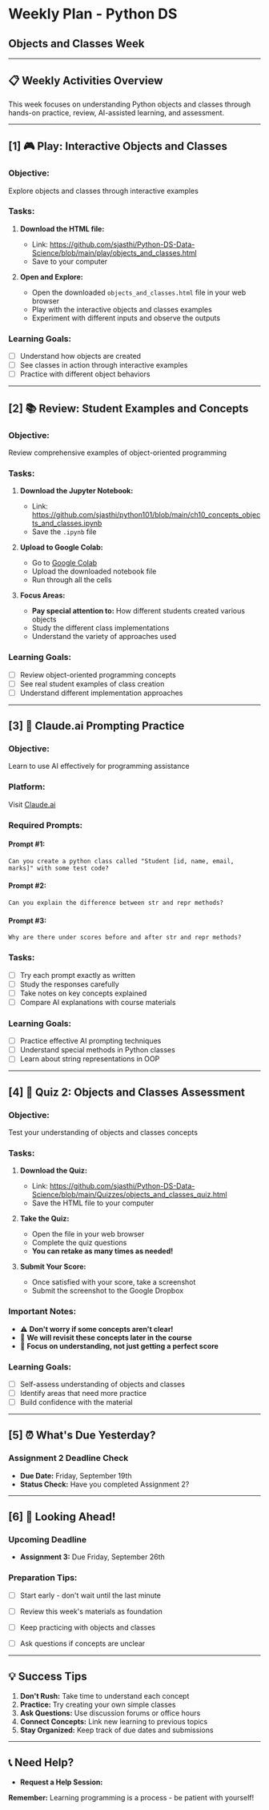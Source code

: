 # Weekly Plan - Python DS
## Objects and Classes Week

---

## **📋 Weekly Activities Overview**

This week focuses on understanding Python objects and classes through hands-on practice, review, AI-assisted learning, and assessment.

---

## **[1] 🎮 Play: Interactive Objects and Classes**

### **Objective:** 
Explore objects and classes through interactive examples

### **Tasks:**
1. **Download the HTML file:**
   - Link: https://github.com/sjasthi/Python-DS-Data-Science/blob/main/play/objects_and_classes.html
   - Save to your computer

2. **Open and Explore:**
   - Open the downloaded `objects_and_classes.html` file in your web browser
   - Play with the interactive objects and classes examples
   - Experiment with different inputs and observe the outputs

### **Learning Goals:**
- [ ] Understand how objects are created
- [ ] See classes in action through interactive examples
- [ ] Practice with different object behaviors

---

## **[2] 📚 Review: Student Examples and Concepts**

### **Objective:** 
Review comprehensive examples of object-oriented programming

### **Tasks:**
1. **Download the Jupyter Notebook:**
   - Link: https://github.com/sjasthi/python101/blob/main/ch10_concepts_objects_and_classes.ipynb
   - Save the `.ipynb` file

2. **Upload to Google Colab:**
   - Go to [Google Colab](https://colab.research.google.com/)
   - Upload the downloaded notebook file
   - Run through all the cells

3. **Focus Areas:**
   - **Pay special attention to:** How different students created various objects
   - Study the different class implementations
   - Understand the variety of approaches used

### **Learning Goals:**
- [ ] Review object-oriented programming concepts
- [ ] See real student examples of class creation
- [ ] Understand different implementation approaches

---

## **[3] 🤖 Claude.ai Prompting Practice**

### **Objective:** 
Learn to use AI effectively for programming assistance

### **Platform:** 
Visit [Claude.ai](http://www.claude.ai)

### **Required Prompts:**

#### **Prompt #1:**
```
Can you create a python class called "Student [id, name, email, marks]" with some test code?
```

#### **Prompt #2:**
```
Can you explain the difference between str and repr methods?
```

#### **Prompt #3:**
```
Why are there under scores before and after str and repr methods?
```

### **Tasks:**
- [ ] Try each prompt exactly as written
- [ ] Study the responses carefully
- [ ] Take notes on key concepts explained
- [ ] Compare AI explanations with course materials

### **Learning Goals:**
- [ ] Practice effective AI prompting techniques
- [ ] Understand special methods in Python classes
- [ ] Learn about string representations in OOP

---

## **[4] 📝 Quiz 2: Objects and Classes Assessment**

### **Objective:** 
Test your understanding of objects and classes concepts

### **Tasks:**
1. **Download the Quiz:**
   - Link: https://github.com/sjasthi/Python-DS-Data-Science/blob/main/Quizzes/objects_and_classes_quiz.html
   - Save the HTML file to your computer

2. **Take the Quiz:**
   - Open the file in your web browser
   - Complete the quiz questions
   - **You can retake as many times as needed!**

3. **Submit Your Score:**
   - Once satisfied with your score, take a screenshot
   - Submit the screenshot to the Google Dropbox

### **Important Notes:**
- ⚠️ **Don't worry if some concepts aren't clear!**
- 🔄 **We will revisit these concepts later in the course**
- 🎯 **Focus on understanding, not just getting a perfect score**

### **Learning Goals:**
- [ ] Self-assess understanding of objects and classes
- [ ] Identify areas that need more practice
- [ ] Build confidence with the material

---

## **[5] ⏰ What's Due Yesterday?**

### **Assignment 2 Deadline Check**
- **Due Date:** Friday, September 19th
- **Status Check:** Have you completed Assignment 2?

---

## **[6] 🔮 Looking Ahead!**

### **Upcoming Deadline**
- **Assignment 3:** Due Friday, September 26th

### **Preparation Tips:**
- [ ] Start early - don't wait until the last minute
- [ ] Review this week's materials as foundation
- [ ] Keep practicing with objects and classes
- [ ] Ask questions if concepts are unclear


---

## **💡 Success Tips**

1. **Don't Rush:** Take time to understand each concept
2. **Practice:** Try creating your own simple classes
3. **Ask Questions:** Use discussion forums or office hours
4. **Connect Concepts:** Link new learning to previous topics
5. **Stay Organized:** Keep track of due dates and submissions

---

## **📞 Need Help?**
- **Request a Help Session:** 
 
**Remember:** Learning programming is a process - be patient with yourself!
